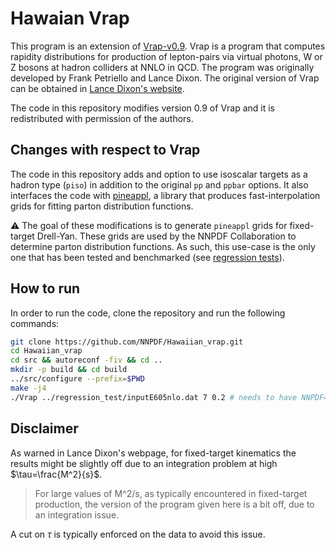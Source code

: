 # Hawaian Vrap

This program is an extension of [Vrap-v0.9](https://www.slac.stanford.edu/~lance/Vrap/). Vrap is a program that computes rapidity distributions for production of lepton-pairs via virtual photons, W or Z bosons at hadron colliders at NNLO in QCD. The program was originally developed by Frank Petriello and Lance Dixon. The original version of Vrap can be obtained in [Lance Dixon's website](https://www.slac.stanford.edu/~lance/Vrap/).

The code in this repository modifies version 0.9 of Vrap and it is redistributed with permission of the authors.

## Changes with respect to Vrap

The code in this repository adds and option to use isoscalar targets as a hadron type (`piso`) in addition to the original `pp` and `ppbar` options. It also interfaces the code with [pineappl](https://n3pdf.github.io/pineappl/), a library that produces fast-interpolation grids for fitting parton distribution functions.

:warning: The goal of these modifications is to generate `pineappl` grids for fixed-target Drell-Yan. These grids are used by the NNPDF Collaboration to determine parton distribution functions. As such, this use-case is the only one that has been tested and benchmarked (see [regression tests](https://github.com/scarlehoff/Hawaiian_vrap/tree/main/regression_test)).

## How to run

In order to run the code, clone the repository and run the following commands:

```bash
git clone https://github.com/NNPDF/Hawaiian_vrap.git
cd Hawaiian_vrap
cd src && autoreconf -fiv && cd ..
mkdir -p build && cd build
../src/configure --prefix=$PWD
make -j4
./Vrap ../regression_test/inputE605nlo.dat 7 0.2 # needs to have NNPDF40_nnlo_as_01180 installed
```

## Disclaimer

As warned in Lance Dixon's webpage, for fixed-target kinematics the results might be slightly off due to an integration problem at high $\tau=\frac{M^2}{s}$.

> For large values of M^2/s, as typically encountered in fixed-target production, the version of the program given here is a bit off, due to an integration issue.

A cut on $\tau$ is typically enforced on the data to avoid this issue.
